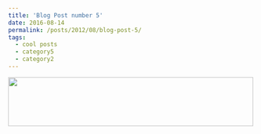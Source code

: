```yaml
---
title: 'Blog Post number 5'
date: 2016-08-14
permalink: /posts/2012/08/blog-post-5/
tags:
  - cool posts
  - category5
  - category2
---
```


<img src ="matt-stack.github.io/images/Screen.png" width="500" height="100">

